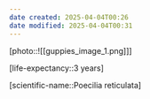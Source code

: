 ```yaml
---
date created: 2025-04-04T00:26
date modified: 2025-04-04T00:31
---
```


[photo::![[guppies_image_1.png]]]

[life-expectancy::3 years]

[scientific-name::Poecilia reticulata]
